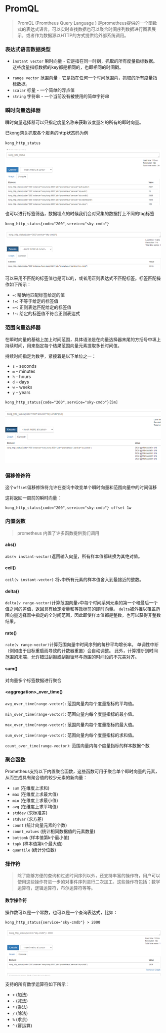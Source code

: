 # PromQL

>PromQL (Promtheus Query Language ) 是prometheus提供的一个函数式的表达式语言。可以实时查找数据也可以聚合时间序列数据进行图表展示，或者作为数据源以HTTP的方式提供给外部系统调用。



###  表达式语言数据类型

+ `instant vector` 瞬时向量 - 它是指在同一时刻，抓取的所有度量指标数据。这些度量指标数据的key都是相同的，也即相同的时间戳。

- `range vector` 范围向量 - 它是指在任何一个时间范围内，抓取的所有度量指标数据。
- `scalar` 标量 - 一个简单的浮点值
- `string` 字符串 - 一个当前没有被使用的简单字符串



### 瞬时向量选择器

瞬时向量选择器可以只指定度量名称来获取该度量名的所有的即时向量。

已kong网关抓取各个服务的http状态码为例

 `kong_http_status`

![1595559187572](..\images\prometheus1.png)

也可以进行标签筛选，数据埋点的时候我们会对采集的数据打上不同的tag标签

`kong_http_status{code="200",service="sky-cmdb"}`

![1595559298931](..\images\prometheus2.png)

可以采用不匹配的标签值也是可以的，或者用正则表达式不匹配标签。标签匹配操作如下所示：

-  `=`: 精确地匹配标签给定的值
-  `!=`: 不等于给定的标签值
-  `=~`: 正则表达匹配给定的标签值
-  `!~`: 给定的标签值不符合正则表达式



### 范围向量选择器

在瞬时向量的基础上加上时间范围，具体语法是在向量选择器末尾的方括号中填上持续时间，用来指定每个结果范围向量元素提取多长时间值。

持续时间指定为数字，紧接着是以下单位之一：

- `s` - seconds
- `m` - minutes
- `h` - hours
- `d` - days
- `w` - weeks
- `y` - years

`kong_http_status{code="200",service="sky-cmdb"}[5m]`

![1595560684319](..\images\prometheus3.png)



### 偏移修饰符

这个`offset`偏移修饰符允许在查询中改变单个瞬时向量和范围向量中的时间偏移

这将返回一周前的瞬时向量：

```shell
kong_http_status{code="200",service="sky-cmdb"} offset 1w
```



### 内置函数

>prometheus 内置了许多函数提供我们调用

#### abs()

`abs(v instant-vector)`返回输入向量，所有样本值都转换为其绝对值。

#### ceil()

`ceil(v instant-vector)` 将`v`中所有元素的样本值舍入到最接近的整数。

#### delta()

`delta(v range-vector)`计算范围向量`v`中每个时间系列元素的第一个和最后一个值之间的差值，返回具有给定增量和等效标签的即时向量。 `delta`被外推以覆盖范围向量选择器中指定的全时间范围，因此即使样本值都是整数，也可以获得非整数结果。

#### rate()

`rate(v range-vector)`计算范围向量中时间序列的每秒平均增长率。 单调性中断（例如由于目标重启而导致的计数器重置）会自动调整。 此外，计算推断到时间范围的末端，允许错过刮擦或刮擦循环与范围的时间段的不完美对齐。

#### sum()

对向量多个标签数据进行聚合

#### \<aggregation\>_over_time()

`avg_over_time(range-vector)`: 范围向量内每个度量指标的平均值。

 `min_over_time(range-vector)`: 范围向量内每个度量指标的最小值。

 `max_over_time(range-vector)`: 范围向量内每个度量指标的最大值。

 `sum_over_time(range-vector)`: 范围向量内每个度量指标的求和值。

 `count_over_time(range-vector)`: 范围向量内每个度量指标的样本数据个数



### 聚合函数

Prometheus支持以下内置聚合函数，这些函数可用于聚合单个即时向量的元素，从而生成具有聚合值的较少元素的新向量：

-  `sum` (在维度上求和)
-  `max` (在维度上求最大值)
-  `min` (在维度上求最小值)
-  `avg` (在维度上求平均值)
-  `stddev` (求标准差)
-  `stdvar` (求方差)
-  `count` (统计向量元素的个数)
-  `count_values` (统计相同数据值的元素数量)
-  `bottomk` (样本值第k个最小值)
-  `topk` (样本值第k个最大值)
-  `quantile` (统计分位数)



### 操作符

>除了能够方便的查询和过滤时间序列以外，还支持丰富的操作符，用户可以使用这些操作符进一步的对事件序列进行二次加工。这些操作符包括：数学运算符，逻辑运算符，布尔运算符等等。

#### 数学操作符

操作数可以是一个常数，也可以是一个查询表达式，比如：

~~~shell
kong_http_status{service="sky-cmdb"} > 2000
~~~

![](..\images\prometheus4.png)

支持的所有数学运算符如下所示：

- `+` (加法)
- `-` (减法)
- `*` (乘法)
- `/` (除法)
- `%` (求余)
- `^` (幂运算)